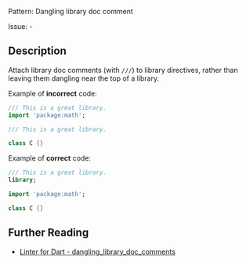 Pattern: Dangling library doc comment

Issue: -

## Description

Attach library doc comments (with `///`) to library directives, rather than
leaving them dangling near the top of a library.

Example of **incorrect** code:
```dart
/// This is a great library.
import 'package:math';
```

```dart
/// This is a great library.

class C {}
```

Example of **correct** code:
```dart
/// This is a great library.
library;

import 'package:math';

class C {}
```

## Further Reading

* [Linter for Dart - dangling_library_doc_comments](https://dart-lang.github.io/linter/lints/dangling_library_doc_comments.html)